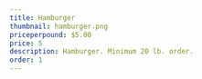 ```yaml
---
title: Hamburger
thumbnail: hamburger.png
priceperpound: $5.00
price: 5
description: Hamburger. Minimum 20 lb. order.
order: 1
---
```

